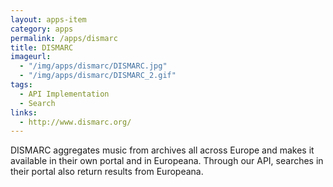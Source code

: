 ```yaml
---
layout: apps-item
category: apps
permalink: /apps/dismarc
title: DISMARC
imageurl:
  - "/img/apps/dismarc/DISMARC.jpg"
  - "/img/apps/dismarc/DISMARC_2.gif"
tags:
  - API Implementation
  - Search
links:
  - http://www.dismarc.org/
---
```


DISMARC aggregates music from archives all across Europe and makes it available in their own portal and in Europeana. Through our API, searches in their portal also return results from Europeana.

